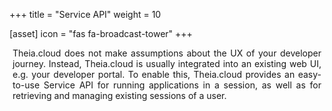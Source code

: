 +++
title = "Service API"
weight = 10

[asset]
  icon = "fas fa-broadcast-tower"
+++

<p style="margin-left: 5px; margin-right: 5px; text-align: justify">
Theia.cloud does not make assumptions about the UX of your developer journey.
Instead, Theia.cloud is usually integrated into an existing web UI, e.g. your developer portal.
To enable this, Theia.cloud provides an easy-to-use Service API for running applications in a session, as well as for retrieving and managing existing sessions of a user.
</p>
